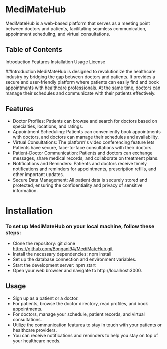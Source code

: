 # MediMateHub

MediMateHub is a web-based platform that serves as a meeting point between doctors and patients, facilitating seamless communication, appointment scheduling, and virtual consultations.

## Table of Contents
Introduction
Features
Installation
Usage
License

##Introduction
MediMateHub is designed to revolutionize the healthcare industry by bridging the gap between doctors and patients. It provides a secure and user-friendly platform where patients can easily find and book appointments with healthcare professionals. At the same time, doctors can manage their schedules and communicate with their patients effectively.

## Features
* Doctor Profiles: Patients can browse and search for doctors based on specialties, locations, and ratings.
* Appointment Scheduling: Patients can conveniently book appointments with doctors, and doctors can manage their schedules and availability.
* Virtual Consultations: The platform's video conferencing feature lets Patients have secure, face-to-face consultations with their doctors.
* Patient-Doctor Communication: Patients and doctors can exchange messages, share medical records, and collaborate on treatment plans.
* Notifications and Reminders: Patients and doctors receive timely notifications and reminders for appointments, prescription refills, and other important updates.
* Secure Data Management: All patient data is securely stored and protected, ensuring the confidentiality and privacy of sensitive information.
  
# Installation
### To set up MediMateHub on your local machine, follow these steps:

* Clone the repository: git clone https://github.com/Bongani94/MediMateHub.git
* Install the necessary dependencies: npm install
* Set up the database connection and environment variables.
* Start the development server: npm start
* Open your web browser and navigate to http://localhost:3000.
  
## Usage
* Sign up as a patient or a doctor.
* For patients, browse the doctor directory, read profiles, and book appointments.
* For doctors, manage your schedule, patient records, and virtual consultations.
* Utilize the communication features to stay in touch with your patients or healthcare providers.
* You can receive notifications and reminders to help you stay on top of your healthcare needs.
